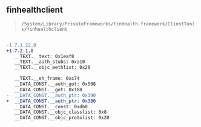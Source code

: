## finhealthclient

> `/System/Library/PrivateFrameworks/FinHealth.framework/ClientTools/finhealthclient`

```diff

-1.7.1.22.0
+1.7.2.1.0
   __TEXT.__text: 0x1eaf8
   __TEXT.__auth_stubs: 0xa10
   __TEXT.__objc_methlist: 0x20

   __TEXT.__eh_frame: 0xc74
   __DATA_CONST.__auth_got: 0x508
   __DATA_CONST.__got: 0x188
-  __DATA_CONST.__auth_ptr: 0x390
+  __DATA_CONST.__auth_ptr: 0x380
   __DATA_CONST.__const: 0xdb0
   __DATA_CONST.__objc_classlist: 0x8
   __DATA_CONST.__objc_protolist: 0x20

```
